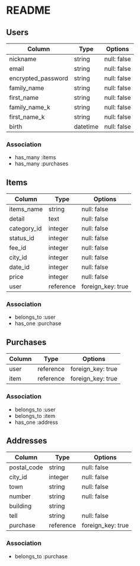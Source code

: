 # README
## Users
|Column|Type|Options|
| ------------------ | ------ | ----------- |
| nickname           | string | null: false |
| email              | string | null: false |
| encrypted_password | string | null: false |
| family_name        | string | null: false |
| first_name         | string | null: false |
| family_name_k      | string | null: false |
| first_name_k       | string | null: false |
| birth              | datetime | null: false |

### Association
- has_many :items
- has_many :purchases


## Items
|Column|Type|Options|
| ----------- | ------- | ----------- |
| items_name  | string  | null: false |
| detail      | text    | null: false |
| category_id | integer | null: false |
| status_id   | integer | null: false |
| fee_id      | integer | null: false |
| city_id     | integer | null: false |
| date_id     | integer | null: false |
| price       | integer | null: false |
| user        | reference | foreign_key: true |

### Association
- belongs_to :user
- has_one :purchase


## Purchases
|Column|Type|Options|
| ----------- | --------- | ----------- |
| user        | reference | foreign_key: true |
| item        | reference | foreign_key: true |

### Association
- belongs_to :user
- belongs_to :item
- has_one :address


## Addresses
|Column|Type|Options|
| ----------- | ------- | ----------- |
| postal_code | string  | null: false |
| city_id     | integer | null: false |
| town        | string  | null: false |
| number      | string  | null: false |
| building    | string  |             |
| tell        | string  | null: false |
| purchase  | reference | foreign_key: true |


### Association
- belongs_to :purchase



